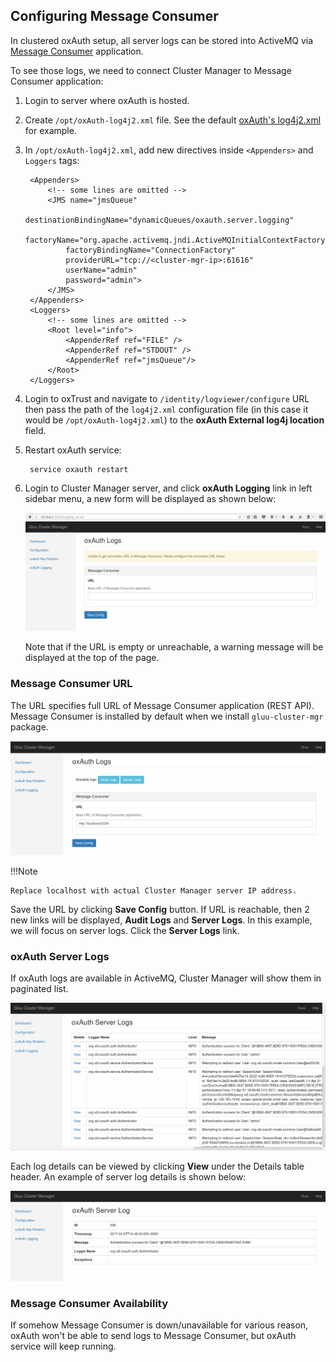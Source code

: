 ## Configuring Message Consumer

In clustered oxAuth setup, all server logs can be stored into ActiveMQ via [Message Consumer](https://github.com/GluuFederation/message-consumer) application.

To see those logs, we need to connect Cluster Manager to Message Consumer application:

1. Login to server where oxAuth is hosted.

2. Create `/opt/oxAuth-log4j2.xml` file. See the default [oxAuth's log4j2.xml](https://github.com/GluuFederation/oxAuth/blob/master/Server/src/main/resources/log4j2.xml) for example.

3. In `/opt/oxAuth-log4j2.xml`, add new directives inside `<Appenders>` and `Loggers` tags:

        <Appenders>
            <!-- some lines are omitted -->
            <JMS name="jmsQueue"
                destinationBindingName="dynamicQueues/oxauth.server.logging"
                factoryName="org.apache.activemq.jndi.ActiveMQInitialContextFactory"
                factoryBindingName="ConnectionFactory"
                providerURL="tcp://<cluster-mgr-ip>:61616"
                userName="admin"
                password="admin">
            </JMS>
        </Appenders>
        <Loggers>
            <!-- some lines are omitted -->
            <Root level="info">
                <AppenderRef ref="FILE" />
                <AppenderRef ref="STDOUT" />
                <AppenderRef ref="jmsQueue"/>
            </Root>
        </Loggers>

4. Login to oxTrust and navigate to `/identity/logviewer/configure` URL then pass the path of the `log4j2.xml` configuration file (in this case it would be `/opt/oxAuth-log4j2.xml`) to the __oxAuth External log4j location__ field.

5. Restart oxAuth service:

        service oxauth restart

6. Login to Cluster Manager server, and click __oxAuth Logging__ link in left sidebar menu, a new form will be displayed as shown below:

    ![Message Consumer empty URL](../img/oxauth-log/oxauth-log-config.png)

    Note that if the URL is empty or unreachable, a warning message will be displayed at the top of the page.

### Message Consumer URL

The URL specifies full URL of Message Consumer application (REST API).
Message Consumer is installed by default when we install `gluu-cluster-mgr` package.

![Message Consumer URL](../img/oxauth-log/oxauth-log-msgcon-url.png)

!!!Note

    Replace localhost with actual Cluster Manager server IP address.

Save the URL by clicking __Save Config__ button.
If URL is reachable, then 2 new links will be displayed, __Audit Logs__ and __Server Logs__.
In this example, we will focus on server logs. Click the __Server Logs__ link.

### oxAuth Server Logs

If oxAuth logs are available in ActiveMQ, Cluster Manager will show them in paginated list.

![oxAuth server logs list](../img/oxauth-log/oxauth-log-server-log-list.png)

Each log details can be viewed by clicking __View__ under the Details table header.
An example of server log details is shown below:

![oxAuth server log details](../img/oxauth-log/oxauth-log-server-log-item.png)


### Message Consumer Availability

If somehow Message Consumer is down/unavailable for various reason, oxAuth won't be able to send logs to Message Consumer,
but oxAuth service will keep running.
